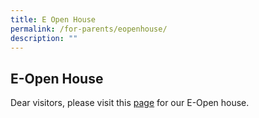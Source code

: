 ```yaml
---
title: E Open House
permalink: /for-parents/eopenhouse/
description: ""
---
```


## E-Open House

Dear visitors, please visit this [page](https://navalbasepri.moe.edu.sg/e-open-house) for our E-Open house.